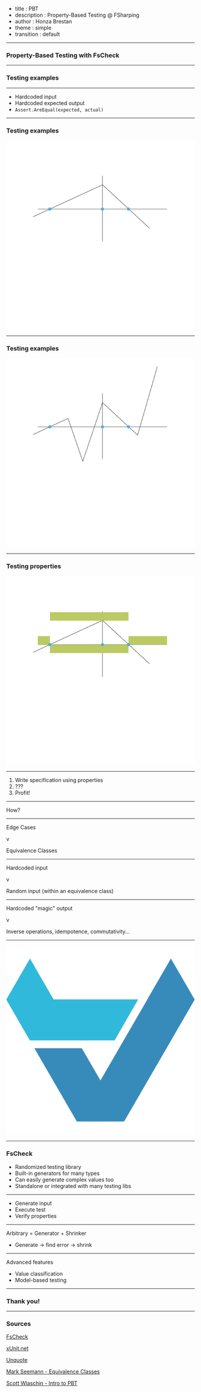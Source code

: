 - title : PBT
- description : Property-Based Testing @ FSharping
- author : Honza Brestan
- theme : simple
- transition : default

***

### Property-Based Testing with FsCheck

***

### Testing examples

---

- Hardcoded input
- Hardcoded expected output
- `Assert.AreEqual(expected, actual)`

---

### Testing examples

![Testing hardcoded examples](images/example-testing.png)

---

### Testing examples

![Testing hardcoded examples](images/example-testing2.png)

***

### Testing properties

![Testing properties](images/test-boundaries.png)

---

1. Write specification using properties
2. ???
3. Profit!

---

How?

---

Edge Cases


v


Equivalence Classes

---

Hardcoded input


v


Random input (within an equivalence class)

--- 

Hardcoded "magic" output


v


Inverse operations, idempotence, commutativity...

***

![FsCheck](images/fscheck-logo.png)

---

### FsCheck

- Randomized testing library
- Built-in generators for many types
- Can easily generate complex values too
- Standalone or integrated with many testing libs

---

- Generate input
- Execute test
- Verify properties

---

Arbitrary = Generator + Shrinker

- Generate -> find error -> shrink

---

Advanced features

- Value classification
- Model-based testing

***

### Thank you!

***

### Sources

[FsCheck](https://fscheck.github.io/FsCheck/)


[xUnit.net](https://xunit.github.io/)


[Unquote](https://github.com/SwensenSoftware/unquote)


[Mark Seemann - Equivalence Classes](https://vimeo.com/113588391)


[Scott Wlaschin - Intro to PBT](https://fsharpforfunandprofit.com/pbt/)